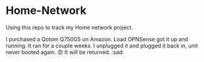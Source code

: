 # Home-Network

Using this repo to track my Home network project. 

I purchased a Qotom Q750G5 on Amazon. Load OPNSense got it up and running. It ran for a couple weeks. I unplugged it and plugged it back in, unit never booted again. :angry: It will be returned. :sad: 
